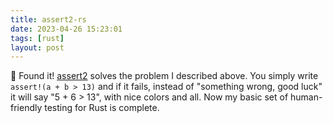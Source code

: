 ```yaml
---
title: assert2-rs
date: 2023-04-26 15:23:01
tags: [rust]
layout: post
---
```


🦀 Found it! [assert2](https://github.com/de-vri-es/assert2-rs) solves the problem I described above. You simply write `assert!(a + b > 13)` and if it fails, instead of "something wrong, good luck" it will say "5 + 6 > 13", with nice colors and all. Now my basic set of human-friendly testing for Rust is complete.
